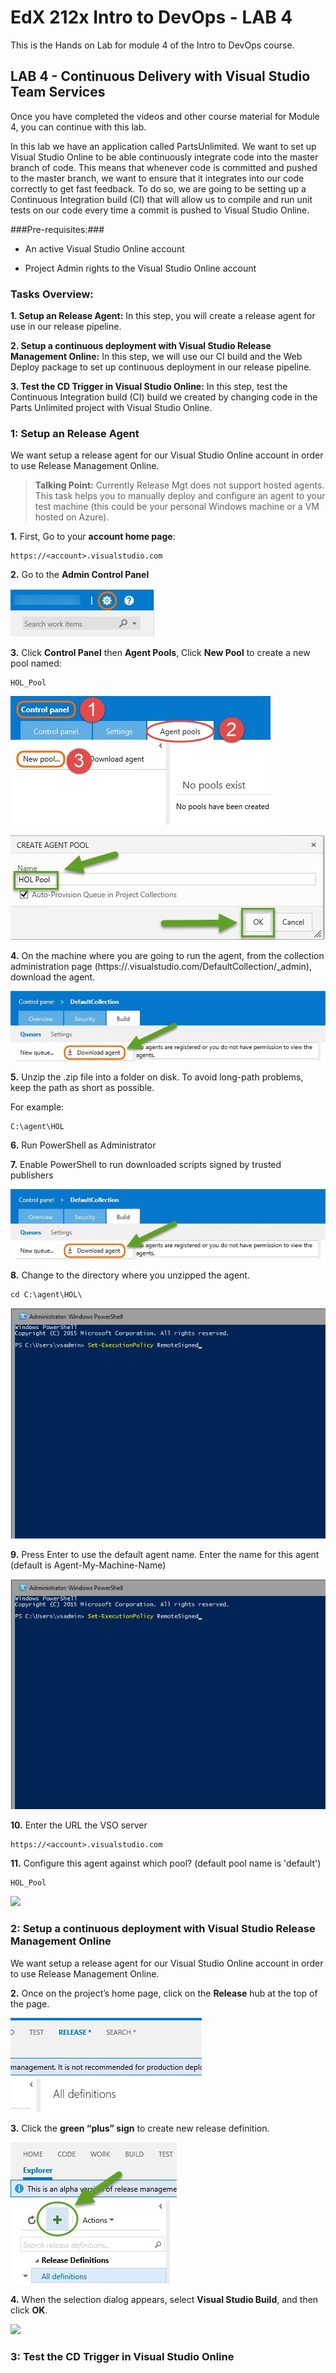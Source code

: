 # EdX 212x Intro to DevOps - LAB 4 #
This is the Hands on Lab for module 4 of the Intro to DevOps course.

## LAB 4 - Continuous Delivery with Visual Studio Team Services ##
Once you have completed the videos and other course material for Module 4, you can continue with this lab.

In this lab we have an application called PartsUnlimited. We want to set up
Visual Studio Online to be able continuously integrate code into the master
branch of code. This means that whenever code is committed and pushed to the
master branch, we want to ensure that it integrates into our code correctly to
get fast feedback. To do so, we are going to be setting up a Continuous Integration build (CI) that
will allow us to compile and run unit tests on our code every time a commit is
pushed to Visual Studio Online.

###Pre-requisites:###

-   An active Visual Studio Online account

-   Project Admin rights to the Visual Studio Online account

### Tasks Overview: ###

**1. Setup an Release Agent:** In this step, you will create a release agent for use in our release pipeline. 

**2. Setup a continuous deployment with Visual Studio Release Management Online:** In this step, we will use our CI build and the Web Deploy package to set up continuous deployment in our release pipeline. 

**3. Test the CD Trigger in Visual Studio Online:** In this step, test the Continuous Integration build (CI) build we created by changing code in the Parts Unlimited project with Visual Studio Online. 

### 1: Setup an Release Agent 

We want setup a release agent for our Visual Studio Online account in
order to use Release Management Online.

> **Talking Point:** Currently Release Mgt does not support hosted agents. This task helps you to manually deploy and configure an agent to your test machine (this could be your personal Windows machine or a VM hosted on Azure).

**1.** First, Go to your **account home page**:

	https://<account>.visualstudio.com

**2.** Go to the **Admin Control Panel**

![](<media/1.jpg>)

**3.** Click **Control Panel** then **Agent Pools**, Click **New Pool** to create a new pool named: 

	HOL_Pool

![](<media/2.jpg>)

![](<media/3.jpg>)

**4.** On the machine where you are going to run the agent, from the collection administration page (https://<account>.visualstudio.com/DefaultCollection/_admin), download the agent.

![](<media/4.jpg>)

**5.** Unzip the .zip file into a folder on disk. To avoid long-path problems, keep the path as short as possible. 

For example: 

    C:\agent\HOL

**6.**	Run PowerShell as Administrator

**7.**	Enable PowerShell to run downloaded scripts signed by trusted publishers

![](<media/4.jpg>)

**8.**  Change to the directory where you unzipped the agent. 

    cd C:\agent\HOL\

![](<media/5.jpg>)

**9.**  Press Enter to use the default agent name. Enter the name for this agent (default is Agent-My-Machine-Name)

![](<media/5.jpg>)

**10.** Enter the URL the VSO server

    https://<account>.visualstudio.com

**11.** Configure this agent against which pool? (default pool name is 'default')

    HOL_Pool

![](<media/6.jpg>)

### 2: Setup a continuous deployment with Visual Studio Release Management Online 

We want setup a release agent for our Visual Studio Online account in
order to use Release Management Online.

**2.** Once on the project’s home page, click on the **Release** hub at the top of
the page.

![](<media/8.jpg>)

**3.** Click the **green “plus” sign** to create new release definition.

![](<media/9.jpg>)

**4.** When the selection dialog appears, select **Visual Studio Build**, and then click **OK**.

![](<media/10.jpg>)

### 3: Test the CD Trigger in Visual Studio Online 
